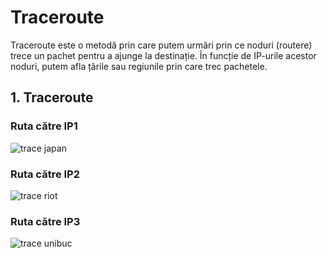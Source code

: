 # Traceroute
Traceroute este o metodă prin care putem urmări prin ce noduri (routere) trece un pachet pentru a ajunge la destinație. În funcție de IP-urile acestor noduri, putem afla țările sau regiunile prin care trec pachetele.

## 1. Traceroute


### Ruta către IP1

![trace japan](https://user-images.githubusercontent.com/48444291/80864582-5524b300-8c8c-11ea-890d-9cc59446847c.png)

### Ruta către IP2

![trace riot](https://user-images.githubusercontent.com/48444291/80864595-640b6580-8c8c-11ea-8b1a-e78e368270f0.png)

### Ruta către IP3

![trace unibuc](https://user-images.githubusercontent.com/48444291/80864611-6d94cd80-8c8c-11ea-8c2a-f19103766683.png)
